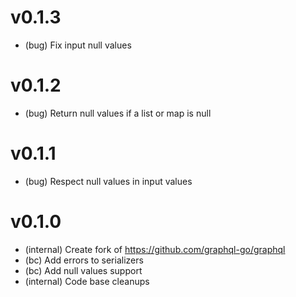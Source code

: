 # v0.1.3

- (bug) Fix input null values

# v0.1.2

- (bug) Return null values if a list or map is null

# v0.1.1

- (bug) Respect null values in input values

# v0.1.0

- (internal) Create fork of https://github.com/graphql-go/graphql
- (bc) Add errors to serializers
- (bc) Add null values support
- (internal) Code base cleanups
